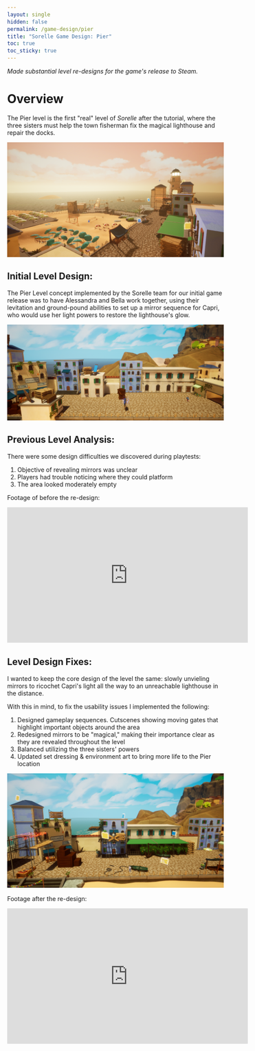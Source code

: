 ```yaml
---
layout: single
hidden: false
permalink: /game-design/pier
title: "Sorelle Game Design: Pier"
toc: true
toc_sticky: true 
---
```



*Made substantial level re-designs for the game's release to Steam.*

# Overview
The Pier level is the first "real" level of *Sorelle* after the tutorial, where the three sisters must help the town fisherman fix the magical lighthouse and repair the docks.

![](/assets/images/Pier_Overview_01.png)

## Initial Level Design:
The Pier Level concept implemented by the Sorelle team for our initial game release was to have Alessandra and Bella work together, using their levitation and ground-pound abilities to set up a mirror sequence for Capri, who would use her light powers to restore the lighthouse's glow.

![](/assets/images/Pier_Overview_05.png)

## Previous Level Analysis:
There were some design difficulties we discovered during playtests:
1. Objective of revealing mirrors was unclear
2. Players had trouble noticing where they could platform
3. The area looked moderately empty

Footage of before the re-design:
<iframe width="560" height="315" src="https://www.youtube.com/embed/6kFB0QaQG1Q?si=QVf8_vlBdXdlRJQ1&amp;start=630" title="YouTube video player" frameborder="0" allow="accelerometer; autoplay; clipboard-write; encrypted-media; gyroscope; picture-in-picture; web-share" referrerpolicy="strict-origin-when-cross-origin" allowfullscreen></iframe>

## Level Design Fixes:
I wanted to keep the core design of the level the same: slowly unvieling mirrors to ricochet Capri's light all the way to an unreachable lighthouse in the distance.

With this in mind, to fix the usability issues I implemented the following:
1. Designed gameplay sequences. Cutscenes showing moving gates that highlight important objects around the area
2. Redesigned mirrors to be "magical," making their importance clear as they are revealed throughout the level
3. Balanced utilizing the three sisters' powers
4. Updated set dressing & environment art to bring more life to the Pier location

![](/assets/images/Pier_Overview_03.png)

Footage after the re-design:
<iframe width="560" height="315" src="https://www.youtube.com/embed/ujYbKNIl4i8?si=858T3sqVzL2rjkrv&amp;start=473" title="YouTube video player" frameborder="0" allow="accelerometer; autoplay; clipboard-write; encrypted-media; gyroscope; picture-in-picture; web-share" referrerpolicy="strict-origin-when-cross-origin" allowfullscreen></iframe>